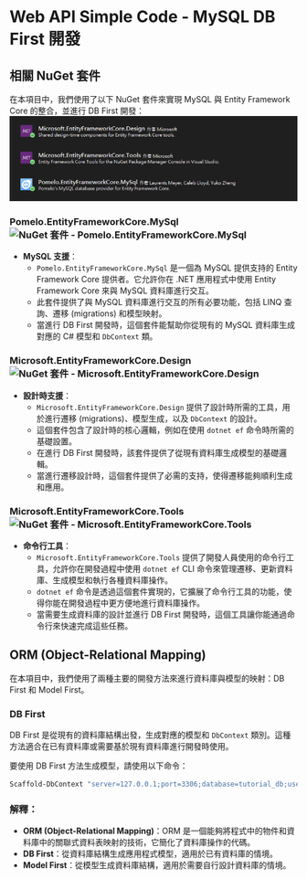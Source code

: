 # Web API Simple Code - MySQL DB First 開發

## 相關 NuGet 套件

在本項目中，我們使用了以下 NuGet 套件來實現 MySQL 與 Entity Framework Core 的整合，並進行 DB First 開發：
![alt text](Image/db_fist_nuget.png)
### Pomelo.EntityFrameworkCore.MySql ![NuGet 套件 - Pomelo.EntityFrameworkCore.MySql](https://img.shields.io/nuget/v/Pomelo.EntityFrameworkCore.MySql.svg)

- **MySQL 支援**：
  - `Pomelo.EntityFrameworkCore.MySql` 是一個為 MySQL 提供支持的 Entity Framework Core 提供者。它允許你在 .NET 應用程式中使用 Entity Framework Core 來與 MySQL 資料庫進行交互。
  - 此套件提供了與 MySQL 資料庫進行交互的所有必要功能，包括 LINQ 查詢、遷移 (migrations) 和模型映射。
  - 當進行 DB First 開發時，這個套件能幫助你從現有的 MySQL 資料庫生成對應的 C# 模型和 `DbContext` 類。

### Microsoft.EntityFrameworkCore.Design ![NuGet 套件 - Microsoft.EntityFrameworkCore.Design](https://img.shields.io/nuget/v/Microsoft.EntityFrameworkCore.Design.svg)

- **設計時支援**：
  - `Microsoft.EntityFrameworkCore.Design` 提供了設計時所需的工具，用於進行遷移 (migrations)、模型生成，以及 `DbContext` 的設計。
  - 這個套件包含了設計時的核心邏輯，例如在使用 `dotnet ef` 命令時所需的基礎設置。
  - 在進行 DB First 開發時，該套件提供了從現有資料庫生成模型的基礎邏輯。
  - 當進行遷移設計時，這個套件提供了必需的支持，使得遷移能夠順利生成和應用。

### Microsoft.EntityFrameworkCore.Tools ![NuGet 套件 - Microsoft.EntityFrameworkCore.Tools](https://img.shields.io/nuget/v/Microsoft.EntityFrameworkCore.Tools.svg)

- **命令行工具**：
  - `Microsoft.EntityFrameworkCore.Tools` 提供了開發人員使用的命令行工具，允許你在開發過程中使用 `dotnet ef` CLI 命令來管理遷移、更新資料庫、生成模型和執行各種資料庫操作。
  - `dotnet ef` 命令是透過這個套件實現的，它擴展了命令行工具的功能，使得你能在開發過程中更方便地進行資料庫操作。
  - 當需要生成資料庫的設計並進行 DB First 開發時，這個工具讓你能通過命令行來快速完成這些任務。


## ORM (Object-Relational Mapping)

在本項目中，我們使用了兩種主要的開發方法來進行資料庫與模型的映射：DB First 和 Model First。

### DB First
DB First 是從現有的資料庫結構出發，生成對應的模型和 `DbContext` 類別。這種方法適合在已有資料庫或需要基於現有資料庫進行開發時使用。

要使用 DB First 方法生成模型，請使用以下命令：

~~~sh
Scaffold-DbContext "server=127.0.0.1;port=3306;database=tutorial_db;user=root;password=" Pomelo.EntityFrameworkCore.MySql -o ./Models/Context -f -Context "TutorialDbContext" -NoOnConfiguring
~~~

### 解釋：
- **ORM (Object-Relational Mapping)**：ORM 是一個能夠將程式中的物件和資料庫中的關聯式資料表映射的技術，它簡化了資料庫操作的代碼。
- **DB First**：從資料庫結構生成應用程式模型，適用於已有資料庫的情境。
- **Model First**：從模型生成資料庫結構，適用於需要自行設計資料庫的情境。






